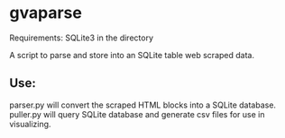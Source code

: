 # gvaparse
Requirements: SQLite3 in the directory

A script to parse and store into an SQLite table web scraped data.

Use:
---
parser.py will convert the scraped HTML blocks into a SQLite database.
puller.py will query SQLite database and generate csv files for use in visualizing.
